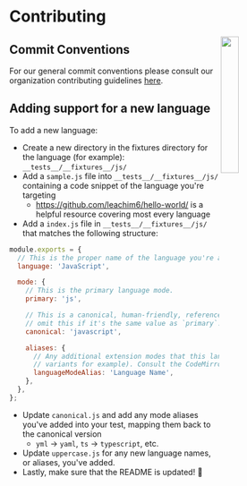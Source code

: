 # Contributing

<img align="right" width="25%" style="margin-bottom: 2em" src="https://owlbert.io/images/owlberts-png/camp.png.png">

## Commit Conventions

For our general commit conventions please consult our organization contributing guidelines [here](https://github.com/readmeio/.github/blob/main/.github/CONTRIBUTING.md#commit-conventions).

## Adding support for a new language

To add a new language:

- Create a new directory in the fixtures directory for the language (for example): `__tests__/__fixtures__/js/`
- Add a `sample.js` file into `__tests__/__fixtures__/js/` containing a code snippet of the language you're targeting
  - https://github.com/leachim6/hello-world/ is a helpful resource covering most every language
- Add a `index.js` file in `__tests__/__fixtures__/js/` that matches the following structure:

```js
module.exports = {
  // This is the proper name of the language you're adding.
  language: 'JavaScript',

  mode: {
    // This is the primary language mode.
    primary: 'js',

    // This is a canonical, human-friendly, reference that can be used the entire language. You can
    // omit this if it's the same value as `primary`.
    canonical: 'javascript',

    aliases: {
      // Any additional extension modes that this language might utilize or be known under (SQL
      // variants for example). Consult the CodeMirror meta file for this list.
      languageModeAlias: 'Language Name',
    },
  },
};
```

- Update `canonical.js` and add any mode aliases you've added into your test, mapping them back to the canonical version
  - `yml` → `yaml`, `ts` → `typescript`, etc.
- Update `uppercase.js` for any new language names, or aliases, you've added.
- Lastly, make sure that the README is updated! 🚀
